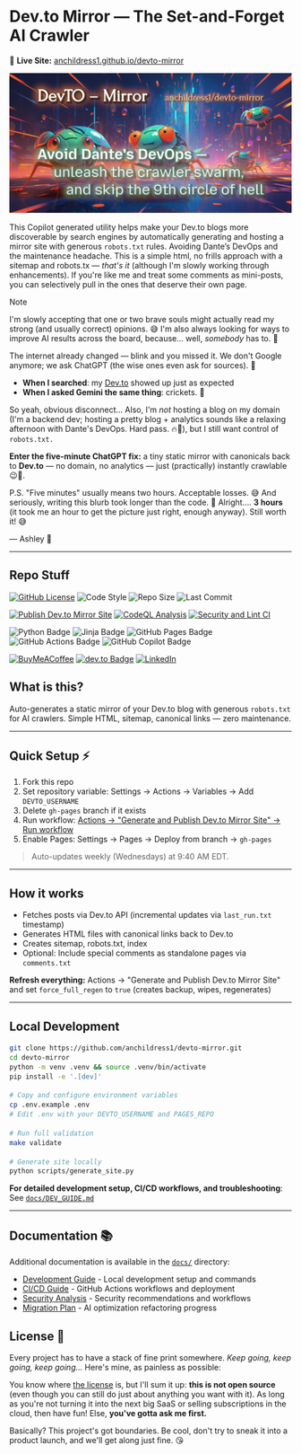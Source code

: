 # Dev.to Mirror — The Set-and-Forget AI Crawler

🔗 **Live Site:** [anchildress1.github.io/devto-mirror](https://anchildress1.github.io/devto-mirror/)

![anchildress1/devto-mirror social card: A colorful crawler](https://github.com/anchildress1/devto-mirror/blob/main/assets/devto-mirror.jpg)

This Copilot generated utility helps make your Dev.to blogs more discoverable by search engines by automatically generating and hosting a mirror site with generous `robots.txt` rules. Avoiding Dante’s DevOps and the maintenance headache. This is a simple html, no frills approach with a sitemap and robots.tx — _that's it_ (although I'm slowly working through enhancements). If you're like me and treat some comments as mini-posts, you can selectively pull in the ones that deserve their own page.

> [!NOTE]
>
> I'm slowly accepting that one or two brave souls might actually read my strong (and usually correct) opinions. 😅 I'm also always looking for ways to improve AI results across the board, because... well, _somebody_ has to. 🧠
>
> The internet already changed — blink and you missed it. We don't Google anymore; we ask ChatGPT (the wise ones even ask for sources). 🤖
>
> - **When I searched**: my [Dev.to](https://dev.to/anchildress1) showed up just as expected
> - **When I asked Gemini the same thing**: crickets. 🦗
>
> So yeah, obvious disconnect... Also, I'm _not_ hosting a blog on my domain (I'm a backend dev; hosting a pretty blog + analytics sounds like a relaxing afternoon with Dante's DevOps. Hard pass. 🔥🫠), but I still want control of `robots.txt.`
>
> **Enter the five-minute ChatGPT fix:** a tiny static mirror with canonicals back to **Dev.to** — no domain, no analytics — just (practically) instantly crawlable 😉🐜.
>
> P.S. "Five minutes" usually means two hours. Acceptable losses. 😅 And seriously, writing this blurb took longer than the code. 🤨 Alright.... **3 hours** (it took me an hour to get the picture just right, enough anyway). Still worth it! 😅
>
> — Ashley 🦄

---

## Repo Stuff

[![GitHub License](https://img.shields.io/badge/license-Polyform_Shield_1.0.0-yellow?style=flat)](./LICENSE) ![Code Style](https://img.shields.io/badge/code%20style-black-000000.svg?style=flat) ![Repo Size](https://img.shields.io/github/repo-size/anchildress1/devto-mirror?style=flat) ![Last Commit](https://img.shields.io/github/last-commit/anchildress1/devto-mirror?style=flat)

[![Publish Dev.to Mirror Site](https://github.com/anchildress1/devto-mirror/actions/workflows/publish.yaml/badge.svg?branch=main&style=flat)](https://github.com/anchildress1/devto-mirror/actions/workflows/publish.yaml) [![CodeQL Analysis](https://github.com/anchildress1/devto-mirror/actions/workflows/codeql.yml/badge.svg?style=flat)](https://github.com/anchildress1/devto-mirror/actions/workflows/codeql.yml) [![Security and Lint CI](https://github.com/anchildress1/devto-mirror/actions/workflows/security-ci.yml/badge.svg?style=flat)](https://github.com/anchildress1/devto-mirror/actions/workflows/security-ci.yml)

![Python Badge](https://img.shields.io/badge/dynamic/toml?url=https%3A%2F%2Fraw.githubusercontent.com%2Fanchildress1%2Fdevto-mirror%2Frefs%2Fheads%2Fmain%2Fpyproject.toml&query=%24.project.requires-python&style=flat&logo=python&logoColor=fff&label=Python&color=3776AB) ![Jinja Badge](https://img.shields.io/badge/Jinja-7E0C1B?logo=jinja&logoColor=fff&style=flat) ![GitHub Pages Badge](https://img.shields.io/badge/GitHub%20Pages-222?logo=githubpages&logoColor=fff&style=flat) ![GitHub Actions Badge](https://img.shields.io/badge/GitHub%20Actions-2088FF?logo=githubactions&logoColor=fff&style=flat) ![GitHub Copilot Badge](https://img.shields.io/badge/GitHub%20Copilot-000?logo=githubcopilot&logoColor=fff&style=flat)

 [![BuyMeACoffee](https://img.shields.io/badge/Buy%20Me%20a%20Coffee-ffdd00?logo=buy-me-a-coffee&logoColor=black&style=flat)](https://www.buymeacoffee.com/anchildress1) [![dev.to Badge](https://img.shields.io/badge/dev.to-0A0A0A?logo=devdotto&logoColor=fff&style=flat)](https://dev.to/anchildress1) [![LinkedIn](https://img.shields.io/badge/LinkedIn-%230077B5.svg?logo=linkedin\&logoColor=white&style=flat)](https://www.linkedin.com/in/anchildress1/)

## What is this?

Auto-generates a static mirror of your Dev.to blog with generous `robots.txt` for AI crawlers. Simple HTML, sitemap, canonical links — zero maintenance.

---

## Quick Setup ⚡

1. Fork this repo
2. Set repository variable: Settings → Actions → Variables → Add `DEVTO_USERNAME`
3. Delete `gh-pages` branch if it exists
4. Run workflow: [Actions → "Generate and Publish Dev.to Mirror Site" → Run workflow](https://github.com/anchildress1/devto-mirror/actions)
5. Enable Pages: Settings → Pages → Deploy from branch → `gh-pages`

> Auto-updates weekly (Wednesdays) at 9:40 AM EDT.

---

## How it works

- Fetches posts via Dev.to API (incremental updates via `last_run.txt` timestamp)
- Generates HTML files with canonical links back to Dev.to
- Creates sitemap, robots.txt, index
- Optional: Include special comments as standalone pages via `comments.txt`

**Refresh everything:** Actions → "Generate and Publish Dev.to Mirror Site" and set `force_full_regen` to `true` (creates backup, wipes, regenerates)

---

## Local Development



```bash
git clone https://github.com/anchildress1/devto-mirror.git
cd devto-mirror
python -m venv .venv && source .venv/bin/activate
pip install -e '.[dev]'

# Copy and configure environment variables
cp .env.example .env
# Edit .env with your DEVTO_USERNAME and PAGES_REPO

# Run full validation
make validate

# Generate site locally
python scripts/generate_site.py
```

**For detailed development setup, CI/CD workflows, and troubleshooting**: See [`docs/DEV_GUIDE.md`](docs/DEV_GUIDE.md)

---

## Documentation 📚

Additional documentation is available in the [`docs/`](./docs/) directory:

- [Development Guide](./docs/DEV_GUIDE.md) - Local development setup and commands
- [CI/CD Guide](./docs/CI_GUIDE.md) - GitHub Actions workflows and deployment
- [Security Analysis](./docs/SECURITY_ANALYSIS.md) - Security recommendations and workflows
- [Migration Plan](./docs/MIGRATION_PLAN.md) - AI optimization refactoring progress

## License 📄

Every project has to have a stack of fine print somewhere. _Keep going, keep going, keep going..._ Here's mine, as painless as possible:

You know where [the license](./LICENSE) is, but I'll sum it up: **this is not open source** (even though you can still do just about anything you want with it). As long as you're not turning it into the next big SaaS or selling subscriptions in the cloud, then have fun! Else, **you've gotta ask me first.**

Basically? This project's got boundaries. Be cool, don't try to sneak it into a product launch, and we'll get along just fine. 😘
